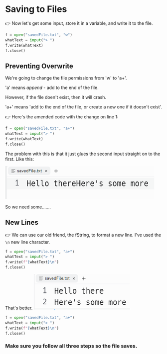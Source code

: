 # Saving to Files

👉 Now let's get some input, store it in a variable, and write it to the file.

```python
f = open("savedFile.txt", "w")
whatText = input("> ")
f.write(whatText)
f.close()

```

## Preventing Overwrite

We're going to change the file permissions from 'w' to 'a+'.  

'a' means *append* - add to the end of the file.

However, if the file doen't exist, then it will crash.

'a+' means 'add to the end of the file, or create a new one if it doesn't exist'.

👉 Here's the amended code with the change on line 1:

```python
f = open("savedFile.txt", "a+")
whatText = input("> ")
f.write(whatText)
f.close()

```
The problem with this is that it just glues the second input straight on to the first.  Like this:

![](resources/02_files1.png)

So we need some.......

## New Lines

👉 We can use our old friend, the fString, to format a new line.  I've used the `\n` new line character.

```python
f = open("savedFile.txt", "a+")
whatText = input("> ")
f.write(f"{whatText}\n")
f.close()
```

That's better.
![](resources/02_files2.png)




```python
f = open("savedFile.txt", "a+")
whatText = input("> ")
f.write(f"{whatText}\n")
f.close()
```
### Make sure you follow all three steps so the file saves.
